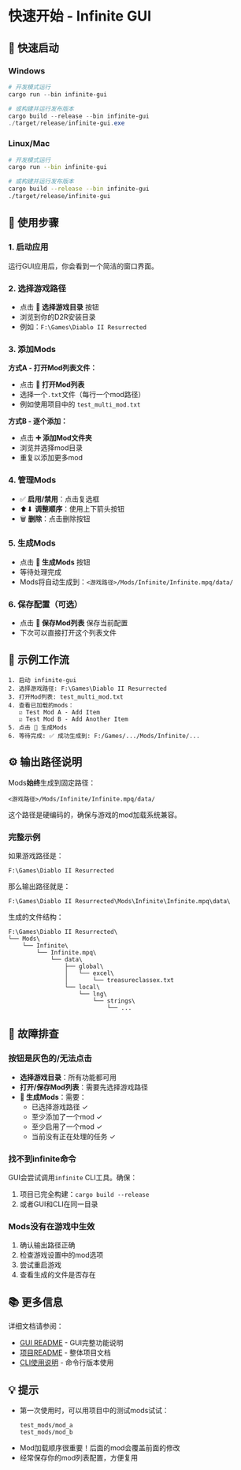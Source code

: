 # 快速开始 - Infinite GUI

## 🚀 快速启动

### Windows

```powershell
# 开发模式运行
cargo run --bin infinite-gui

# 或构建并运行发布版本
cargo build --release --bin infinite-gui
./target/release/infinite-gui.exe
```

### Linux/Mac

```bash
# 开发模式运行
cargo run --bin infinite-gui

# 或构建并运行发布版本
cargo build --release --bin infinite-gui
./target/release/infinite-gui
```

## 📝 使用步骤

### 1. 启动应用

运行GUI应用后，你会看到一个简洁的窗口界面。

### 2. 选择游戏路径

- 点击 **📁 选择游戏目录** 按钮
- 浏览到你的D2R安装目录
- 例如：`F:\Games\Diablo II Resurrected`

### 3. 添加Mods

**方式A - 打开Mod列表文件：**
- 点击 **📂 打开Mod列表**
- 选择一个`.txt`文件（每行一个mod路径）
- 例如使用项目中的 `test_multi_mod.txt`

**方式B - 逐个添加：**
- 点击 **➕ 添加Mod文件夹**
- 浏览并选择mod目录
- 重复以添加更多mod

### 4. 管理Mods

- ✅ **启用/禁用**：点击复选框
- ⬆⬇ **调整顺序**：使用上下箭头按钮
- 🗑 **删除**：点击删除按钮

### 5. 生成Mods

- 点击 **🚀 生成Mods** 按钮
- 等待处理完成
- Mods将自动生成到：`<游戏路径>/Mods/Infinite/Infinite.mpq/data/`

### 6. 保存配置（可选）

- 点击 **💾 保存Mod列表** 保存当前配置
- 下次可以直接打开这个列表文件

## 🎯 示例工作流

```
1. 启动 infinite-gui
2. 选择游戏路径: F:\Games\Diablo II Resurrected
3. 打开Mod列表: test_multi_mod.txt
4. 查看已加载的mods：
   ☑ Test Mod A - Add Item
   ☑ Test Mod B - Add Another Item
5. 点击 🚀 生成Mods
6. 等待完成: ✅ 成功生成到: F:/Games/.../Mods/Infinite/...
```

## ⚙️ 输出路径说明

Mods**始终**生成到固定路径：
```
<游戏路径>/Mods/Infinite/Infinite.mpq/data/
```

这个路径是硬编码的，确保与游戏的mod加载系统兼容。

### 完整示例

如果游戏路径是：
```
F:\Games\Diablo II Resurrected
```

那么输出路径就是：
```
F:\Games\Diablo II Resurrected\Mods\Infinite\Infinite.mpq\data\
```

生成的文件结构：
```
F:\Games\Diablo II Resurrected\
└── Mods\
    └── Infinite\
        └── Infinite.mpq\
            └── data\
                ├── global\
                │   └── excel\
                │       └── treasureclassex.txt
                └── local\
                    └── lng\
                        └── strings\
                            └── ...
```

## 🔧 故障排查

### 按钮是灰色的/无法点击

- **选择游戏目录**：所有功能都可用
- **打开/保存Mod列表**：需要先选择游戏路径
- **🚀 生成Mods**：需要：
  - 已选择游戏路径 ✓
  - 至少添加了一个mod ✓
  - 至少启用了一个mod ✓
  - 当前没有正在处理的任务 ✓

### 找不到infinite命令

GUI会尝试调用`infinite` CLI工具。确保：
1. 项目已完全构建：`cargo build --release`
2. 或者GUI和CLI在同一目录

### Mods没有在游戏中生效

1. 确认输出路径正确
2. 检查游戏设置中的mod选项
3. 尝试重启游戏
4. 查看生成的文件是否存在

## 📚 更多信息

详细文档请参阅：
- [GUI README](./GUI_README.md) - GUI完整功能说明
- [项目README](../README.md) - 整体项目文档
- [CLI使用说明](../QUICKSTART.md) - 命令行版本使用

## 💡 提示

- 第一次使用时，可以用项目中的测试mods试试：
  ```
  test_mods/mod_a
  test_mods/mod_b
  ```
- Mod加载顺序很重要！后面的mod会覆盖前面的修改
- 经常保存你的mod列表配置，方便复用
